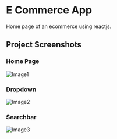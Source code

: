 
# E Commerce App

Home page of an ecommerce using reactjs.



## Project Screenshots
### Home Page
![Image1](https://i.postimg.cc/gkB4xFhN/i1.png)

### Dropdown
![Image2](https://i.postimg.cc/x8fgz9gF/i2.png)

### Searchbar
![Image3](https://i.postimg.cc/4N3B4NYY/i3.png)
